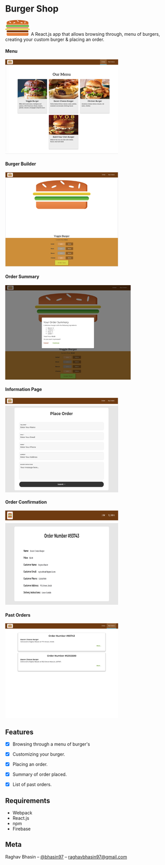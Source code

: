 # Burger Shop

<img src="img/logo.png" width="78" height="50">
A React.js app that allows browsing through, menu of burgers, creating your custom burger & placing an order.



#### Menu
<kbd><img src="img/menu.png" width="360" height="300"></kbd>

#### Burger Builder
<kbd><img src="img/builder.png" width="360" height="300"></kbd>

#### Order Summary
<kbd><img src="img/orderSummary.png" width="400" height="300"></kbd>

#### Information Page
<kbd><img src="img/info.png" width="360" height="300"></kbd>

#### Order Confirmation
<kbd><img src="img/confirmation.png" width="360" height="300"></kbd>

#### Past Orders
<kbd><img src="img/past.png" width="360" height="300"></kbd>

## Features
- [x] Browsing through a menu of burger's
- [x] Customizing your burger.
- [x] Placing an order.
- [x] Summary of order placed.
- [x] List of past orders.


## Requirements

- Webpack
- React.js
- npm
- Firebase



## Meta

Raghav Bhasin – [@bhasin97](https://github.com/raghavbhasin97) – raghavbhasin97@gmail.com


